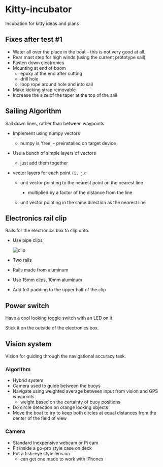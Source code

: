 Kitty-incubator
===============

Incubation for kitty ideas and plans

Fixes after test #1
-------------------

  - Water all over the place in the boat - this is not very good at all.
  - Rear mast step for high winds (using the current prototype sail)
  - Fasten down electronics
  - Mounting at end of boom
    - epoxy at the end after cutting
    - drill hole
    - loop rope around hole and into sail
  - Make kicking strap removable
  - Increase the size of the taper at the top of the sail

Sailing Algorithm
-----------------

Sail down lines, rather than between waypoints.

  - Implement using numpy vectors
    - numpy is 'free' - preinstalled on target device
  - Use a bunch of simple layers of vectors
    - just add them together

  - vector layers for each point `(i, j)`:
    - unit vector pointing to the nearest point on the nearest line
      - multiplied by a factor of the distance from the line

    - unit vector pointing in the same direction as the nearest line


Electronics rail clip
---------------------

Rails for the electronics box to clip onto.

  - Use pipe clips

    ![clip](https://raw.githubusercontent.com/abersailbot/kitty-incubator/master/fir_tree_clip.jpg)

  - Two rails
  - Rails made from aluminum
  - Use 15mm clips, 10mm aluminum
  - Add felt padding to the upper half of the clip

Power switch
---------------------

Have a cool looking toggle switch with an LED on it.

Stick it on the outside of the electronics box.

Vision system
-------------

Vision for guiding through the navigational accuracy task.

### Algorithm

  - Hybrid system
  - Camera used to guide between the buoys
  - Navigate using weighted average between input from vision and GPS waypoints
    - weight based on the certainty of buoy positions
  - Do circle detection on orange looking objects
  - Move the boat to try to keep both circles at equal distances from the
    center of the field of view

### Camera

  - Standard inexpensive webcam or Pi cam
  - Fit inside a go-pro style case on deck
  - Put a fish-eye style lens on
    - can get one made to work with iPhones
